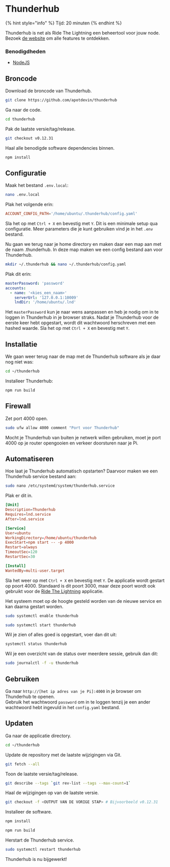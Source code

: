# Thunderhub

{% hint style="info" %}
Tijd: 20 minuten
{% endhint %}

Thunderhub is net als Ride The Lightning een beheertool voor jouw node. Bezoek [de website](https://www.thunderhub.io/) om alle features te ontdekken.

### Benodigdheden

* [NodeJS](https://docs.theroadtonode.com/raspberry-pi/algemene-dependencies-installeren#nodejs)

## Broncode

Download de broncode van Thunderhub.

```bash
git clone https://github.com/apotdevin/thunderhub
```

Ga naar de code.

```bash
cd thunderhub
```

Pak de laatste versie/tag/release.

```bash
git checkout v0.12.31
```

Haal alle benodigde software dependencies binnen.

```bash
npm install
```

## Configuratie

Maak het bestand `.env.local`:

```bash
nano .env.local
```

Plak het volgende erin:

```toml
ACCOUNT_CONFIG_PATH='/home/ubuntu/.thunderhub/config.yaml'
```

Sla het op met `Ctrl + X` en bevestig met `Y`. Dit is een minimale setup qua configuratie. Meer parameters die je kunt gebruiken vind je in het `.env` bestand.

Nu gaan we terug naar je home directory en maken daar een map aan met de naam .thunderhub. In deze map maken we een config bestand aan voor Thunderhub.

```bash
mkdir ~/.thunderhub && nano ~/.thunderhub/config.yaml
```

Plak dit erin:

```yaml
masterPassword: 'password'
accounts:
  - name: '<kies_een_naam>'
    serverUrl: '127.0.0.1:10009'
    lndDir: '/home/ubuntu/.lnd'
```

Het `masterPassword` kun je naar wens aanpassen en heb je nodig om in te loggen in Thunderhub in je browser straks. Nadat je Thunderhub voor de eerste keer hebt opgestart, wordt dit wachtwoord herschreven met een hashed waarde. Sla het op met `Ctrl + X` en bevestig met `Y`.

## Installatie

We gaan weer terug naar de map met de Thunderhub software als je daar nog niet was:

```bash
cd ~/thunderhub
```

Installeer Thunderhub:

```bash
npm run build
```

## Firewall

Zet port 4000 open.

```bash
sudo ufw allow 4000 comment "Port voor Thunderhub"
```

Mocht je Thunderhub van buiten je netwerk willen gebruiken, moet je port 4000 op je router opengooien en verkeer doorsturen naar je Pi.

## Automatiseren

Hoe laat je Thunderhub automatisch opstarten? Daarvoor maken we een Thunderhub service bestand aan:

```bash
sudo nano /etc/systemd/system/thunderhub.service
```

Plak er dit in.

```toml
[Unit]
Description=Thunderhub
Requires=lnd.service
After=lnd.service

[Service]
User=ubuntu
WorkingDirectory=/home/ubuntu/thunderhub
ExecStart=npm start -- -p 4000
Restart=always
TimeoutSec=120
RestartSec=30

[Install]
WantedBy=multi-user.target
```

Sla het weer op met `Ctrl + X` en bevestig met `Y`. De applicatie wordt gestart op poort 4000. Standaard is dit poort 3000, maar deze poort wordt ook gebruikt voor de [Ride The Lightning](ride-the-lightning.md) applicatie.

Het systeem moet op de hoogte gesteld worden van de nieuwe service en kan daarna gestart worden.

```bash
sudo systemctl enable thunderhub
```

```bash
sudo systemctl start thunderhub
```

Wil je zien of alles goed is opgestart, voer dan dit uit:

```bash
systemctl status thunderhub
```

Wil je een overzicht van de status over meerdere sessie, gebruik dan dit:

```bash
sudo journalctl -f -u thunderhub
```

## Gebruiken

Ga naar `http://[het ip adres van je Pi]:4000` in je browser om Thunderhub te openen.  
Gebruik het wachtwoord `password` om in te loggen tenzij je een ander wachtwoord hebt ingevuld in het `config.yaml` bestand.

## Updaten

Ga naar de applicatie directory.

```bash
cd ~/thunderhub
```

Update de repository met de laatste wijzigingen via Git.

```bash
git fetch --all
```

Toon de laatste versie/tag/release.

```bash
git describe --tags `git rev-list --tags --max-count=1`
```

Haal de wijzigingen op van de laatste versie.

```bash
git checkout -f <OUTPUT VAN DE VORIGE STAP> # Bijvoorbeeld v0.12.31
```

Installeer de software.

```bash
npm install

npm run build
```

Herstart de Thunderhub service.

```bash
sudo systemctl restart thunderhub
```

Thunderhub is nu bijgewerkt!
